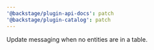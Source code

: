 ```yaml
---
'@backstage/plugin-api-docs': patch
'@backstage/plugin-catalog': patch
---
```


Update messaging when no entities are in a table.
